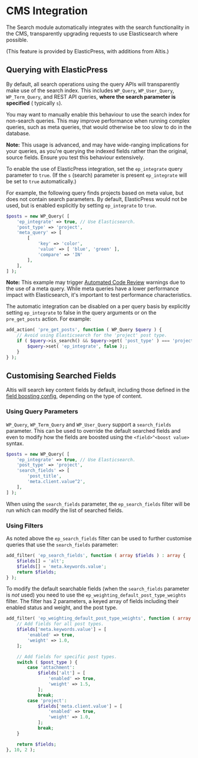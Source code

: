 # CMS Integration

The Search module automatically integrates with the search functionality in the CMS, transparently upgrading requests to use
Elasticsearch where possible.

(This feature is provided by ElasticPress, with additions from Altis.)

## Querying with ElasticPress

By default, all search operations using the query APIs will transparently make use of the search index. This
includes `WP_Query`, `WP_User_Query`, `WP_Term_Query`, and REST API queries, **where the search parameter is specified** (
typically `s`).

You may want to manually enable this behaviour to use the search index for non-search queries. This may improve performance when
running complex queries, such as meta queries, that would otherwise be too slow to do in the database.

**Note:** This usage is advanced, and may have wide-ranging implications for your queries, as you're querying the indexed fields
rather than the original, source fields. Ensure you test this behaviour extensively.

To enable the use of ElasticPress integration, set the `ep_integrate` query parameter to `true`. (If the `s` (search) parameter is
present `ep_integrate` will be set to `true` automatically.)

For example, the following query finds projects based on meta value, but does not contain search parameters. By default,
ElasticPress would not be used, but is enabled explicitly by setting `ep_integrate` to `true`.

```php
$posts = new WP_Query( [
    'ep_integrate' => true, // Use Elasticsearch.
    'post_type' => 'project',
    'meta_query' => [
        [
            'key' => 'color',
            'value' => [ 'blue', 'green' ],
            'compare' => 'IN'
        ],
    ],
] );
```

**Note:** This example may trigger [Automated Code Review](docs://guides/code-review/README.md) warnings due to the use of a meta
query. While meta queries have a lower performance impact with Elasticsearch, it's important to test performance characteristics.

The automatic integration can be disabled on a per query basis by explicitly setting `ep_integrate` to false in the query arguments
or on the `pre_get_posts` action. For example:

```php
add_action( 'pre_get_posts', function ( WP_Query $query ) {
    // Avoid using Elasticsearch for the 'project' post type.
    if ( $query->is_search() && $query->get( 'post_type' ) === 'project' ) {
        $query->set( 'ep_integrate', false );;
    }
} );
```

## Customising Searched Fields

Altis will search key content fields by default, including those defined in
the [field boosting config](../search-configuration/README.md#field-boosting), depending on the type of content.

### Using Query Parameters

`WP_Query`, `WP_Term_Query` and `WP_User_Query` support a `search_fields` parameter. This can be used to override the default
searched fields and even to modify how the fields are boosted using the `<field>^<boost value>` syntax.

```php
$posts = new WP_Query( [
    'ep_integrate' => true, // Use Elasticsearch.
    'post_type' => 'project',
    'search_fields' => [
        'post_title',
        'meta.client.value^2',
    ],
] );
```

When using the `search_fields` parameter, the `ep_search_fields` filter will be run which can modify the list of searched fields.

### Using Filters

As noted above the `ep_search_fields` filter can be used to further customise queries that use the `search_fields` parameter:

```php
add_filter( 'ep_search_fields', function ( array $fields ) : array {
    $fields[] = 'alt';
    $fields[] = 'meta.keywords.value';
    return $fields;
} );
```

To modify the default searchable fields (when the `search_fields` parameter is _not_ used) you need to use
the `ep_weighting_default_post_type_weights` filter. The filter has 2 parameters, a keyed array of fields including their enabled
status and weight, and the post type.

```php
add_filter( 'ep_weighting_default_post_type_weights', function ( array $fields, string $post_type ) : array {
    // Add fields for all post types.
    $fields['meta.keywords.value'] = [
        'enabled' => true,
        'weight' => 1.0,
    ];

    // Add fields for specific post types.
    switch ( $post_type ) {
        case 'attachment':
            $fields['alt'] = [
                'enabled' => true,
                'weight' => 1.5,
            ];
            break;
        case 'project':
            $fields['meta.client.value'] = [
                'enabled' => true,
                'weight' => 1.0,
            ];
            break;
    }

    return $fields;
}, 10, 2 );
```
